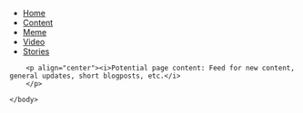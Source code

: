 <html>
<html>
	<head>
		<link rel="stylesheet" type="text/css" href="mystyle.css">
		<title>Nisse Content</title>
	</head>
	<body>
		<ul>
		<li><a href="mainpage.html">Home</a></li>
		<li><a class="active" href="content.html">Content</a></li>
		<li><a href="meme.html">Meme</a></li>
		<li><a href="video.html">Video</a></li>
		<li><a href="stories.html">Stories</a></li>
		</ul>
		
		<p align="center"><i>Potential page content: Feed for new content, general updates, short blogposts, etc.</i>
		</p>
		
	</body>
	
</html>
